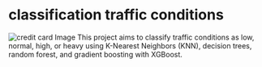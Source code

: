# classification traffic conditions 
   ![credit card Image]()
  This project aims to classify traffic conditions as low, normal, high, or heavy using K-Nearest Neighbors (KNN), decision trees, random forest, and gradient boosting with XGBoost.
